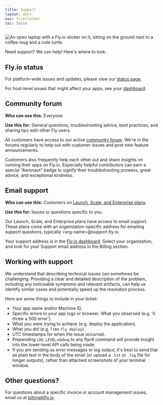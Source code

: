 ```yaml
---
title: Support
layout: docs
nav: firecracker
toc: false
---
```


<img src="/static/images/support.webp" srcset="/static/images/support@2x.webp 2x" alt="An open laptop with a Fly.io sticker on it, sitting on the ground next to a coffee mug and a cute turtle.">

Need support? We can help! Here's where to look.

## Fly.io status

For platform-wide issues and updates, please view our [status page](https://status.flyio.net/).

For host-level issues that might affect your apps, see your [dashboard](https://fly.io/dashboard).

## Community forum

**Who can use this:** Everyone

**Use this for:** General questions, troubleshooting advice, best practices, and sharing tips with other Fly users.

All customers have access to our active [community forum](https://community.fly.io). We're in the forums regularly to help out with customer issues and post new feature announcements.

Customers also frequently help each other out and share insights on running their apps on Fly.io. Especially helpful contributors can earn a special "Aeronaut" badge to signify their troubleshooting prowess, great advice, and exceptional kindness.

## Email support

**Who can use this:** Customers on [Launch, Scale, and Enterprise plans](https://fly.io/plans).

**Use this for:**  Issues or questions specific to you.

Our Launch, Scale, and Enterprise plans have access to email support. These plans come with an organization-specific address for emailing support questions, typically &lt;org-name&gt;@support.fly.io.

Your support address is in the [Fly.io dashboard](https://fly.io/dashboard). Select your organization, and look for your Support email address in the Billing section.

## Working with support

We understand that describing technical issues can sometimes be challenging. Providing a clear and detailed description of the problem, including any noticeable symptoms and relevant artifacts, can help us identify similar cases and potentially speed up the resolution process.

Here are some things to include in your ticket:
- Your app name and/or Machine ID.
- Specific errors in your app logs or browser. What you observed (e.g. 'it threw a 500 error').
- What you were trying to achieve (e.g. deploy the application).
- What you did (e.g. I ran `fly deploy`).
- UTC timestamps for when the issue occurred.
- Prepending `LOG_LEVEL=debug` to any flyctl command will provide insight into the lower-level API calls being made.
- If you are sending us error messages or log output, it's best to send that as plain text in the body of the email (or upload a `.txt` or `.log` file for longer outputs), rather than attached screenshots of your terminal window.

## Other questions?

For questions about a specific invoice or account management issues, email us at [billing@fly.io](mailto:billing@fly.io).
